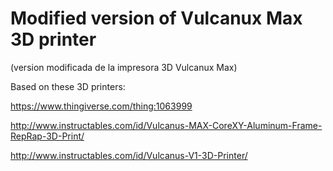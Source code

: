 # Modified version of Vulcanux Max 3D printer
(version modificada de la impresora 3D Vulcanux Max)


Based on these 3D printers:

https://www.thingiverse.com/thing:1063999

http://www.instructables.com/id/Vulcanus-MAX-CoreXY-Aluminum-Frame-RepRap-3D-Print/

http://www.instructables.com/id/Vulcanus-V1-3D-Printer/

